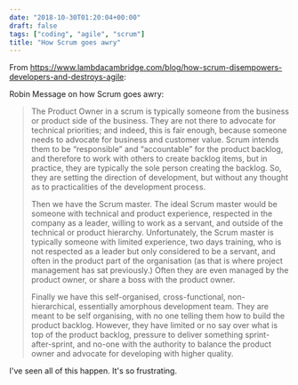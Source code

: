 ```yaml
---
date: "2018-10-30T01:20:04+00:00"
draft: false
tags: ["coding", "agile", "scrum"]
title: "How Scrum goes awry"
---
```

From https://www.lambdacambridge.com/blog/how-scrum-disempowers-developers-and-destroys-agile:

Robin Message on how Scrum goes awry:

>The Product Owner in a scrum is typically someone from the business or product side of the business. They are not there to advocate for technical priorities; and indeed, this is fair enough, because someone needs to advocate for business and customer value. Scrum intends them to be “responsible” and “accountable” for the product backlog, and therefore to work with others to create backlog items, but in practice, they are typically the sole person creating the backlog. So, they are setting the direction of development, but without any thought as to practicalities of the development process.
>
>Then we have the Scrum master. The ideal Scrum master would be someone with technical and product experience, respected in the company as a leader, willing to work as a servant, and outside of the technical or product hierarchy. Unfortunately, the Scrum master is typically someone with limited experience, two days training, who is not respected as a leader but only considered to be a servant, and often in the product part of the organisation (as that is where project management has sat previously.) Often they are even managed by the product owner, or share a boss with the product owner.
>
>Finally we have this self-organised, cross-functional, non-hierarchical, essentially amorphous development team. They are meant to be self organising, with no one telling them how to build the product backlog. However, they have limited or no say over what is top of the product backlog, pressure to deliver something sprint-after-sprint, and no-one with the authority to balance the product owner and advocate for developing with higher quality.

I've seen all of this happen. It's so frustrating.